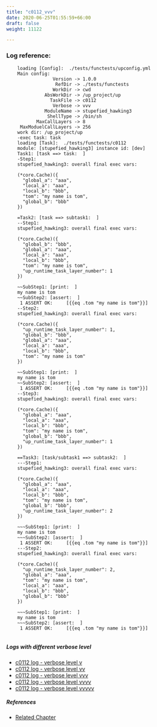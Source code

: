 ```yaml
---
title: "c0112_vvv"
date: 2020-06-25T01:55:59+66:00
draft: false
weight: 11122

---
```


### Log reference: <no value>

```
    loading [Config]:  ./tests/functests/upconfig.yml
    Main config:
                 Version -> 1.0.0
                  RefDir -> ./tests/functests
                 WorkDir -> cwd
              AbsWorkDir -> /up_project/up
                TaskFile -> c0112
                 Verbose -> vvv
              ModuleName -> stupefied_hawking3
               ShellType -> /bin/sh
           MaxCallLayers -> 8
     MaxModuelCallLayers -> 256
    work dir: /up_project/up
    -exec task: task
    loading [Task]:  ./tests/functests/c0112
    module: [stupefied_hawking3] instance id: [dev]
    Task1: [task ==> task:  ]
    -Step1:
    stupefied_hawking3: overall final exec vars:
    
    (*core.Cache)({
      "global_a": "aaa",
      "local_a": "aaa",
      "local_b": "bbb",
      "tom": "my name is tom",
      "global_b": "bbb"
    })
    
    =Task2: [task ==> subtask1:  ]
    --Step1:
    stupefied_hawking3: overall final exec vars:
    
    (*core.Cache)({
      "global_b": "bbb",
      "global_a": "aaa",
      "local_a": "aaa",
      "local_b": "bbb",
      "tom": "my name is tom",
      "up_runtime_task_layer_number": 1
    })
    
    ~~SubStep1: [print:  ]
    my name is tom
    ~~SubStep2: [assert:  ]
     1 ASSERT OK:     [{{eq .tom "my name is tom"}}]
    --Step2:
    stupefied_hawking3: overall final exec vars:
    
    (*core.Cache)({
      "up_runtime_task_layer_number": 1,
      "global_b": "bbb",
      "global_a": "aaa",
      "local_a": "aaa",
      "local_b": "bbb",
      "tom": "my name is tom"
    })
    
    ~~SubStep1: [print:  ]
    my name is tom
    ~~SubStep2: [assert:  ]
     1 ASSERT OK:     [{{eq .tom "my name is tom"}}]
    --Step3:
    stupefied_hawking3: overall final exec vars:
    
    (*core.Cache)({
      "global_a": "aaa",
      "local_a": "aaa",
      "local_b": "bbb",
      "tom": "my name is tom",
      "global_b": "bbb",
      "up_runtime_task_layer_number": 1
    })
    
    ==Task3: [task/subtask1 ==> subtask2:  ]
    ---Step1:
    stupefied_hawking3: overall final exec vars:
    
    (*core.Cache)({
      "global_a": "aaa",
      "local_a": "aaa",
      "local_b": "bbb",
      "tom": "my name is tom",
      "global_b": "bbb",
      "up_runtime_task_layer_number": 2
    })
    
    ~~~SubStep1: [print:  ]
    my name is tom
    ~~~SubStep2: [assert:  ]
     1 ASSERT OK:     [{{eq .tom "my name is tom"}}]
    ---Step2:
    stupefied_hawking3: overall final exec vars:
    
    (*core.Cache)({
      "up_runtime_task_layer_number": 2,
      "global_a": "aaa",
      "tom": "my name is tom",
      "local_a": "aaa",
      "local_b": "bbb",
      "global_b": "bbb"
    })
    
    ~~~SubStep1: [print:  ]
    my name is tom
    ~~~SubStep2: [assert:  ]
     1 ASSERT OK:     [{{eq .tom "my name is tom"}}]
    
```

##### Logs with different verbose level
* [c0112 log - verbose level v](../../logs/c0112_v)
* [c0112 log - verbose level vv](../../logs/c0112_vv)
* [c0112 log - verbose level vvv](../../logs/c0112_vvv)
* [c0112 log - verbose level vvvv](../../logs/c0112_vvvv)
* [c0112 log - verbose level vvvvv](../../logs/c0112_vvvvv)

##### References
* [Related Chapter](../../call-func/c0112)

